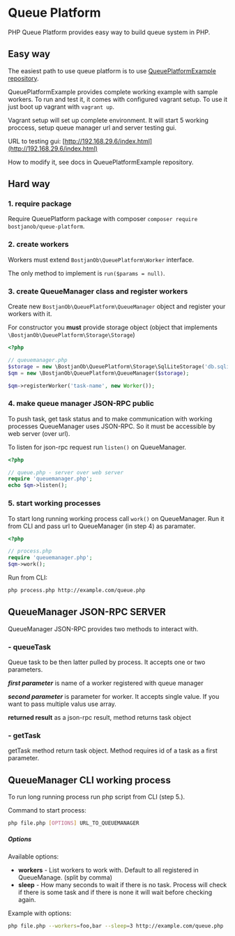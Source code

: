 # Queue Platform

PHP Queue Platform provides easy way to build queue system in PHP.

## Easy way

The easiest path to use queue platform is to use [QueuePlatformExample repository](https://github.com/BostjanOb/QueuePlatformExample).

QueuePlatformExample provides complete working example with sample workers.
To run and test it, it comes with configured vagrant setup. To use it just boot up vagrant with `vagrant up`.

Vagrant setup will set up complete environment. It will start 5 working proccess, setup queue manager url and server testing gui.

URL to testing gui: [http://192.168.29.6/index.html](http://192.168.29.6/index.html)

How to modify it, see docs in QueuePlatformExample repository.

## Hard way

### 1. require package
Require QueuePlatform package with composer `composer require bostjanob/queue-platform`.

### 2. create workers
Workers must extend `BostjanOb\QueuePlatform\Worker` interface.

The only method to implement is `run($params = null)`.

### 3. create QueueManager class and register workers

Create new `BostjanOb\QueuePlatform\QueueManager` object and register your workers with it.

For constructor you **must** provide storage object (object that implements `\BostjanOb\QueuePlatform\Storage\Storage`)

```php
<?php

// queuemanager.php
$storage = new \BostjanOb\QueuePlatform\Storage\SqlLiteStorage('db.sqlite3');
$qm = new \BostjanOb\QueuePlatform\QueueManager($storage);

$qm->registerWorker('task-name', new Worker());
```

### 4. make queue manager JSON-RPC public

To push task, get task status and to make communication with working processes QueueManager uses JSON-RPC. So it must be accessible by web server (over url).

To listen for json-rpc request run `listen()` on QueueManager.

```php
<?php

// queue.php - server over web server
require 'queuemanager.php';
echo $qm->listen();
```

### 5. start working processes

To start long running working process call `work()` on QueueManager. Run it from CLI and pass url to QueueManager (in step 4) as paramater.

```php
<?php

// process.php
require 'queuemanager.php';
$qm->work();
```
Run from CLI:
```bash
php process.php http://example.com/queue.php
```

## QueueManager JSON-RPC SERVER

QueueManager JSON-RPC provides two methods to interact with.

### - queueTask

Queue task to be then latter pulled by process. It accepts one or two parameters.

***first parameter*** is name of a worker registered with queue manager

***second parameter*** is parameter for worker. It accepts single value. If you want to pass multiple valus use array.

**returned result** as a json-rpc result, method returns task object

### - getTask

getTask method return task object. Method requires id of a task as a first parameter.

## QueueManager CLI working process

To run long running process run php script from CLI (step 5.).

Command to start process:
```bash
php file.php [OPTIONS] URL_TO_QUEUEMANAGER
```

##### Options
Available options:
  - **workers** - List workers to work with. Default to all registered in QueueManage. (split by comma)
  - **sleep** - How many seconds to wait if there is no task. Process will check if there is some task and if there is none it will wait before checking again.

Example with options:
```bash
php file.php --workers=foo,bar --sleep=3 http://example.com/queue.php
```
